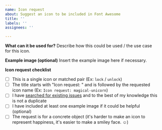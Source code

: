 ```yaml
---
name: Icon request
about: Suggest an icon to be included in Font Awesome
title: ''
labels: ''
assignees: ''

---
```


**What can it be used for?**
Describe how this could be used / the use case for this icon.

**Example image (optional)**
Insert the example image here if necessary.

**Icon request checklist**
<!-- Replace the space between the square brackets with an x when completed -->
- [ ] This is a single icon or matched pair (Ex: `lock` / `unlock`)
- [ ] The title starts with "Icon request: " and is followed by the requested icon name (Ex: `Icon request: magical-unicorn`)
- [ ] I have [searched for existing issues](https://github.com/FortAwesome/Font-Awesome/issues) and to the best of my knowledge this is not a duplicate
- [ ] I have included at least one example image if it could be helpful (optional)
- [ ] The request is for a concrete object (it's harder to make an icon to represent happiness, it's easier to make a smiley face. ☺)
